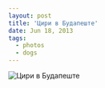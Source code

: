 ```yaml
---
layout: post
title: 'Цири в Будапеште'
date: Jun 18, 2013
tags:
  - photos
  - dogs
---
```


![Цири в Будапеште](photo://143)
